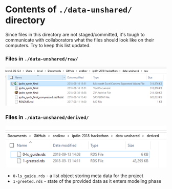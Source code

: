 Contents of `./data-unshared/` directory
=========
Since files in this directory are not staged/committed, it's tough to communicate with collaborators what the files should look like on their computers.  Try to keep this list updated.

### Files in `./data-unshared/raw/`
![capture-unshared-raw][capture-unshared-raw]


### Files in `./data-unshared/derived/`
![capture-unshared-derived][capture-unshared-derived]


- `0-ls_guide.rds` -  a list object storing meta data for the project
- `1-greeted.rds` - state of the provided data as it enters modeling phase


[capture-unshared-raw]:../libs/images/screen-capture/data-unshared/raw/screen-capture.PNG
[capture-unshared-derived]:../libs/images/screen-capture/data-unshared/derived/screen-capture.PNG
 
